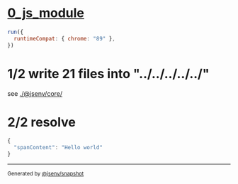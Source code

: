 # [0_js_module](../../react_build.test.mjs#L32)

```js
run({
  runtimeCompat: { chrome: "89" },
})
```

# 1/2 write 21 files into "../../../../../"

see [./@jsenv/core/](./@jsenv/core/)

# 2/2 resolve

```js
{
  "spanContent": "Hello world"
}
```

---

<sub>
  Generated by <a href="https://github.com/jsenv/core/tree/main/packages/independent/snapshot">@jsenv/snapshot</a>
</sub>
